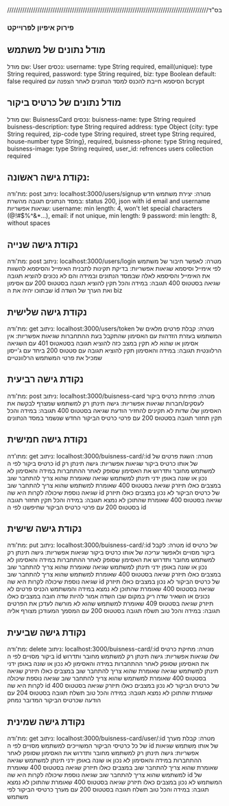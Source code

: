 /////////////////////////////////////////////////////////////////////////////////////////////בס"ד

### פירוק איפיון לפרוייקט

## מודל נתונים של משתמש

שם מודל: User
נכסים:
username: type String required,
email(unique): type String required,
password: type String required,
biz: type Boolean default: false required
הסיסמא חייבת להכנס למסד הנתונים לאחר הצפנה עם bcrypt

## מודל נתונים של כרטיס ביקור

שם מודל: BuisnessCard
נכסים:
buisness-name: type String required
buisness-description: type String required
address: type Object {city: type String required, zip-code type String required, street type String required, house-number type String}, required,
buisness-phone: type String required,
buisness-image: type String required,
user_id: refrences users collection required

## נקודת גישה ראשונה:

מת'ודה: post
ניתוב: localhost:3000/users/signup
מטרה: יצירת משתמש חדש במסד הנתונים
תגובה מהשרת: status 200, json with id email and username
שגיאות אפשריות:
username: min length: 4, won't let special characters (@!#$%^&\*...),
email: if not unique, min length: 9
password: min length: 8, without spaces

## נקודת גישה שנייה

מת'ודה: post
ניתוב: localhost:3000/users/login
מטרה: לאפשר חיבור של משתמש לפי אימייל וסיסמא
שגיאות אפשריות:
בדיקת תקינות לתבנית האימייל והסיסמא
להשוות את האימייל והסיסמא לאלה שבמסד הנתונים ובמידה והם לא נכונים להוציא תגובה שגיאה בסטטוס 400
תגובה:
במידה והכל תקין להוציא תגובה בסטטוס 200 עם אסימון שבתוכו יהיה את ה
id
ואת הערך של השדה biz

## נקודת גישה שלישית

מת'ודה: get
ניתוב: localhost:3000/users/token
מטרה: קבלת פרטים מלאים של המשתמש בעזרת הזדהות עם האסימון שהתקבל בעת ההתחברות
שגיאות אפשריות:
אין אסימון או שהוא לא תקין במצב כזה להוציא תגובה בסטאטוס 401 עם השגיאה הרלוונטית
תגובה:
במידה והאסימון תקין להוציא תגובה עם סטטוס 200 ביחד עם ג'ייסון שמכיל את פרטי המשתמש הרלוונטיים

## נקודת גישה רביעית

מת'ודה: post
ניתוב: localhost:3000/buisness-card
מטרה: פתיחת כרטיס ביקור לעסקים/חברות
שגיאות אפשריות:
גישה תינתן רק למשתמש שמצרף לבקשה את האסימון שלו
שדות לא תקינים להחזיר הודעת שגיאה בסטטוס 400
תגובה:
במידה והכל תקין תחזור תגובה בסטטוס 200 עם פרטי כרטיס הביקור החדש שנשמר במסד הנתונים

## נקודת גישה חמישית

מתו'דה: get
ניתוב: localhost:3000/buisness-card/:id
מטרה: השגת פרטים של כרטיס ביקור לפי ה
id
של אותו כרטיס ביקור
שגיאות אפשריות:
גישה תינתן רק למשתמש מחובר ותדרוש את האסימון שסופק לאחר ההתחברות
במידה והאסימון לא נכון או שונה באופן ידני תינתן למשתמש שגיאה שאומרת שהוא צריך להתחבר שוב
במצבים כאלו תיזרק שגיאה בסטטוס 400 שאומרת למשתמש שהוא צריך להתחבר שוב
שגיאה נוספת שיכולה לקרות היא שה
id
של כרטיס הביקור לא נכון
במצבים כאלו תיזרק שגיאה בסטטוס 400 שאומרת שהתוכן לא נמצא
תגובה:
במידה והכל תקין תחזור תגובה בסטטוס 200 עם פרטי כרטיס הביקור שחיפשנו לפי ה
id

## נקודת גישה שישית

מת'ודה: put
ניתוב: localhost:3000/buisness-card/:id
מטרה: לקבל
id
של כרטיס ביקור מסויים ולאפשר עריכה של אותו כרטיס ביקור
שגיאות אפשריות:
גישה תינתן רק למשתמש מחובר ותדרוש את האסימון שסופק לאחר ההתחברות
במידה והאסימון לא נכון או שונה באופן ידני תינתן למשתמש שגיאה שאומרת שהוא צריך להתחבר שוב
במצבים כאלו תיזרק שגיאה בסטטוס 400 שאומרת למשתמש שהוא צריך להתחבר שוב
שגיאה נוספת שיכולה לקרות היא שה
id
של כרטיס הביקור לא נכון
במצבים כאלו תיזרק שגיאה בסטטוס 400 שאומרת שהתוכן לא נמצא
במידה והמשתמש הכניס פרטים לא נכונים או השאיר שדה ריק במקום שבו השדה אמור להיות שדה חובה
במצבים כאלו תיזרק שגיאה בסטטוס 409 שאומרת למשתמש שהוא לא מורשה לעדכן את הפרטים
תגובה:
במידה והכל טוב תשלח תגובה בסטטוס 200 עם המסמך המעודכן מצורף אליה

## נקודת גישה שביעית

מת'ודה: delete
ניתוב: localhost:3000/buisness-card/:id
מטרה: מחיקת כרטיס ביקור מסויים לפי ה
id
שלו
שגיאות אפשריות:
גישה תינתן רק למשתמש מחובר ותדרוש את האסימון שסופק לאחר ההתחברות
במידה והאסימון לא נכון או שונה באופן ידני תינתן למשתמש שגיאה שאומרת שהוא צריך להתחבר שוב
במצבים כאלו תיזרק שגיאה בסטטוס 400 שאומרת למשתמש שהוא צריך להתחבר שוב
שגיאה נוספת שיכולה לקרות היא שה
id
של כרטיס הביקור לא נכון
במצבים כאלו תיזרק שגיאה בסטטוס 400 שאומרת שהתוכן לא נמצא
תגובה:
במידה והכל טוב תשלח תגובה בסטטוס 204 עם הודעה שכרטיס הביקור המדובר נמחק

## נקודת גישה שמינית

מת'ודה: get
ניתוב: localhost:3000/buisness-card/user/:id
מטרה: קבלת מערך של כל כרטיסי הביקור המשוייכים למשתמש מסויים לפי ה
id
של אותו משתמש
שגיאות אפשריות:
גישה תינתן רק למשתמש מחובר ותדרוש את האסימון שסופק לאחר ההתחברות
במידה והאסימון לא נכון או שונה באופן ידני תינתן למשתמש שגיאה שאומרת שהוא צריך להתחבר שוב
במצבים כאלו תיזרק שגיאה בסטטוס 400 שאומרת למשתמש שהוא צריך להתחבר שוב
שגיאה נוספת שיכולה לקרות היא שה
id
של המשתמש לא נכון
במצבים כאלו תיזרק שגיאה בסטטוס 400 שאומרת שהתוכן לא נמצא
תגובה:
במידה והכל טוב תשלח תגובה בסטטוס 200 עם מערך כרטיסי הביקור לפי משתמש
